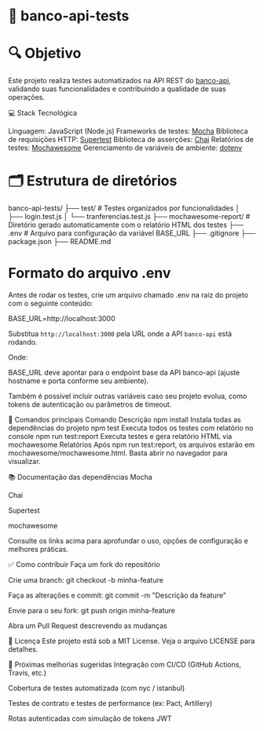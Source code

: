# 🧪 banco-api-tests
# 🔍 Objetivo
Este projeto realiza testes automatizados na API REST do [banco-api](https://github.com/juliodelimas/banco-api), validando suas funcionalidades e contribuindo a qualidade de suas operações.

💻 Stack Tecnológica

Linguagem: JavaScript (Node.js)
Frameworks de testes: [Mocha](https://mochajs.org/)
Biblioteca de requisições HTTP: [Supertest](https://github.com/ladjs/supertest)
Biblioteca de asserções: [Chai](https://www.chaijs.com/)
Relatórios de testes: [Mochawesome](https://github.com/adamgruber/mochawesome)
Gerenciamento de variáveis de ambiente: [dotenv](https://github.com/motdotla/dotenv)

# 🗂️ Estrutura de diretórios
banco-api-tests/
├── test/                         # Testes organizados por funcionalidades
│   ├── login.test.js
│   └── tranferencias.test.js
├── mochawesome-report/           # Diretório gerado automaticamente com o relatório HTML dos testes
├── .env                          # Arquivo para configuração da variável BASE_URL
├── .gitignore
├── package.json
├── README.md

# Formato do arquivo .env

Antes de rodar os testes, crie um arquivo chamado .env na raiz do projeto com o seguinte conteúdo:

BASE_URL=http://localhost:3000

Substitua `http://localhost:3000` pela URL onde a API `banco-api` está rodando.

Onde:

BASE_URL deve apontar para o endpoint base da API banco-api (ajuste hostname e porta conforme seu ambiente).

Também é possível incluir outras variáveis caso seu projeto evolua, como tokens de autenticação ou parâmetros de timeout.

🚀 Comandos principais
Comando	Descrição
npm install	Instala todas as dependências do projeto
npm test	Executa todos os testes com relatório no console
npm run test:report	Executa testes e gera relatório HTML via mochawesome
Relatórios
Após npm run test:report, os arquivos estarão em mochawesome/mochawesome.html. Basta abrir no navegador para visualizar.

📚 Documentação das dependências
Mocha

Chai

Supertest

mochawesome

Consulte os links acima para aprofundar o uso, opções de configuração e melhores práticas.

✅ Como contribuir
Faça um fork do repositório

Crie uma branch: git checkout -b minha-feature

Faça as alterações e commit: git commit -m "Descrição da feature"

Envie para o seu fork: git push origin minha-feature

Abra um Pull Request descrevendo as mudanças

📄 Licença
Este projeto está sob a MIT License. Veja o arquivo LICENSE para detalhes.

🎯 Próximas melhorias sugeridas
Integração com CI/CD (GitHub Actions, Travis, etc.)

Cobertura de testes automatizada (com nyc / istanbul)

Testes de contrato e testes de performance (ex: Pact, Artillery)

Rotas autenticadas com simulação de tokens JWT

